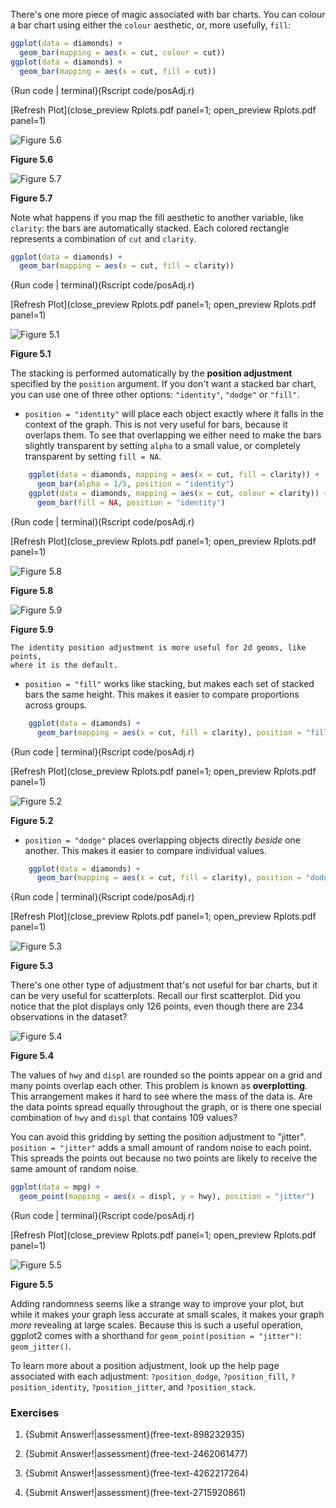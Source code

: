 
There's one more piece of magic associated with bar charts. You can colour a bar chart using either the `colour` aesthetic, or, more usefully, `fill`:


```r
ggplot(data = diamonds) + 
  geom_bar(mapping = aes(x = cut, colour = cut))
ggplot(data = diamonds) + 
  geom_bar(mapping = aes(x = cut, fill = cut))
```
{Run code | terminal}(Rscript code/posAdj.r)
 
[Refresh Plot](close_preview Rplots.pdf panel=1; open_preview Rplots.pdf panel=1)



![Figure 5.6](visualize_files/figure-latex/unnamed-chunk-37-1.jpg)

**Figure 5.6**

 ![Figure 5.7](visualize_files/figure-latex/unnamed-chunk-37-2.jpg)

**Figure 5.7**

 

Note what happens if you map the fill aesthetic to another variable, like `clarity`: the bars are automatically stacked. Each colored rectangle represents a combination of `cut` and `clarity`.


```r
ggplot(data = diamonds) + 
  geom_bar(mapping = aes(x = cut, fill = clarity))
```
{Run code | terminal}(Rscript code/posAdj.r)
 
[Refresh Plot](close_preview Rplots.pdf panel=1; open_preview Rplots.pdf panel=1)




![Figure 5.1](visualize_files/figure-latex/unnamed-chunk-38-1.jpg)

**Figure 5.1**

The stacking is performed automatically by the __position adjustment__ specified by the `position` argument. If you don't want a stacked bar chart, you can use one of three other options: `"identity"`, `"dodge"` or `"fill"`.

*   `position = "identity"` will place each object exactly where it falls in 
    the context of the graph. This is not very useful for bars, because it
    overlaps them. To see that overlapping we either need to make the bars
    slightly transparent by setting `alpha` to a small value, or completely
    transparent by setting `fill = NA`.
    
    
```r
    ggplot(data = diamonds, mapping = aes(x = cut, fill = clarity)) + 
      geom_bar(alpha = 1/5, position = "identity")
    ggplot(data = diamonds, mapping = aes(x = cut, colour = clarity)) + 
      geom_bar(fill = NA, position = "identity")
```
{Run code | terminal}(Rscript code/posAdj.r)
 
[Refresh Plot](close_preview Rplots.pdf panel=1; open_preview Rplots.pdf panel=1)

    
    
 ![Figure 5.8](visualize_files/figure-latex/unnamed-chunk-39-1.jpg)

**Figure 5.8**

 ![Figure 5.9](visualize_files/figure-latex/unnamed-chunk-39-2.jpg)

**Figure 5.9**

 
    
    The identity position adjustment is more useful for 2d geoms, like points,
    where it is the default.
    
*   `position = "fill"` works like stacking, but makes each set of stacked bars
    the same height. This makes it easier to compare proportions across 
    groups.

    
```r
    ggplot(data = diamonds) + 
      geom_bar(mapping = aes(x = cut, fill = clarity), position = "fill")
```
    
{Run code | terminal}(Rscript code/posAdj.r)
 
[Refresh Plot](close_preview Rplots.pdf panel=1; open_preview Rplots.pdf panel=1)

    
    
![Figure 5.2](visualize_files/figure-latex/unnamed-chunk-40-1.jpg)

**Figure 5.2**

*   `position = "dodge"` places overlapping objects directly _beside_ one 
    another. This makes it easier to compare individual values.

    
```r
    ggplot(data = diamonds) + 
      geom_bar(mapping = aes(x = cut, fill = clarity), position = "dodge")
```
    
{Run code | terminal}(Rscript code/posAdj.r)
 
[Refresh Plot](close_preview Rplots.pdf panel=1; open_preview Rplots.pdf panel=1)

    
    
![Figure 5.3](visualize_files/figure-latex/unnamed-chunk-41-1.jpg)

**Figure 5.3**

There's one other type of adjustment that's not useful for bar charts, but it can be very useful for scatterplots. Recall our first scatterplot. Did you notice that the plot displays only 126 points, even though there are 234 observations in the dataset?


![Figure 5.4](visualize_files/figure-latex/unnamed-chunk-42-1.jpg)

**Figure 5.4**

The values of `hwy` and `displ` are rounded so the points appear on a grid and many points overlap each other. This problem is known as __overplotting__. This arrangement makes it hard to see where the mass of the data is. Are the data points spread equally throughout the graph, or is there one special combination of `hwy` and `displ` that contains 109 values? 

You can avoid this gridding by setting the position adjustment to "jitter".  `position = "jitter"` adds a small amount of random noise to each point. This spreads the points out because no two points are likely to receive the same amount of random noise.


```r
ggplot(data = mpg) + 
  geom_point(mapping = aes(x = displ, y = hwy), position = "jitter")
```

{Run code | terminal}(Rscript code/posAdj.r)
 
[Refresh Plot](close_preview Rplots.pdf panel=1; open_preview Rplots.pdf panel=1)



![Figure 5.5](visualize_files/figure-latex/unnamed-chunk-43-1.jpg)

**Figure 5.5**

Adding randomness seems like a strange way to improve your plot, but while it makes your graph less accurate at small scales, it makes your graph _more_ revealing at large scales. Because this is such a useful operation, ggplot2 comes with a shorthand for `geom_point(position = "jitter")`: `geom_jitter()`.

To learn more about a position adjustment, look up the help page associated with each adjustment: `?position_dodge`, `?position_fill`, `?position_identity`, `?position_jitter`, and `?position_stack`.

### Exercises

1.  {Submit Answer!|assessment}(free-text-898232935)

1.  {Submit Answer!|assessment}(free-text-2462061477)

1.  {Submit Answer!|assessment}(free-text-4262217264)

1.  {Submit Answer!|assessment}(free-text-2715920861)

